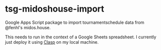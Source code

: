 # tsg-midoshouse-import
Google Apps Script package to import tournamentschedule data from @fenhl's midos.house.

This needs to run in the context of a Google Sheets spreadsheet. I currently just deploy it using 
[Clasp](https://www.npmjs.com/package/@google/clasp) on my local machine.
